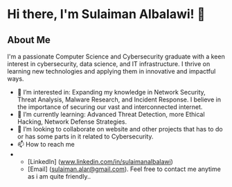 # Hi there, I'm Sulaiman Albalawi! 👋

## About Me
I'm a passionate Computer Science and Cybersecurity graduate with a keen interest in cybersecurity, data science, and IT infrastructure. I thrive on learning new technologies and applying them in innovative and impactful ways.
- 👀 I’m interested in: Expanding my knowledge in Network Security, Threat Analysis, Malware Research, and Incident Response. I believe in the importance of securing our vast and interconnected internet.
- 🌱 I’m currently learning: Advanced Threat Detection, more Ethical Hacking, Network Defense Strategies.
- 💞️ I’m looking to collaborate on website and other projects that has to do or has some parts in it related to Cybersecurity.
- 📫 How to reach me
- - [LinkedIn] (www.linkedin.com/in/sulaimanalbalawi)
  - [Email] (sulaiman.alar@gmail.com).
 Feel free to contact me anytime as i am quite friendly..
